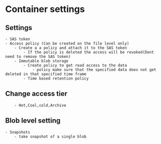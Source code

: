 # Container settings

## Settings
    - SAS token
    - Access policy (Can be created on the file level only)
        - Create a a policy and attach it to the SAS token
            - If the policy is deleted the access will be revoked(Dont need to remove the SAS token)
        - Immutable blob storage
            - Create policy to get read access to the data
                - policy make sure that the specified data does not get deleted in that specified time frame
            - Time based retention policy

## Change access tier
        - Hot,Cool,cold,Archive 

## Blob level setting
    - Snapshots
        - take snapshot of a single blob

